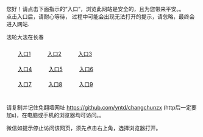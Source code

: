 您好！请点击下面指示的“入口”，浏览此网站是安全的，且为您带来平安。。 <br/>
点击入口后，请耐心等待， 过程中可能会出现无法打开的提示，请忽略，最终会进入网站. </br>

法轮大法在长春<br/>
<div style="padding:10px"><a style="margin:20px" target="_blank" href="https://d2qdp7wems2e2t.cloudfront.net/2Qpsp?yotbvb" id="ccLink1" rel="nofollow">入口1</a> <a target="_blank" style="margin:20px" href="https://d7etptacnhmbf.cloudfront.net/2Qpsp?ffptsuxk" id="ccLink2" rel="nofollow">入口2</a> <a style="margin:20px" target="_blank" href="https://d2jrkxtxetopjq.cloudfront.net/2Qpsp?lswmfbug" id="ccLink3" rel="nofollow">入口3</a></div>

<div style="padding:10px" ><a style="margin:20px" target="_blank" href="https://d2qdp7wems2e2t.cloudfront.net/2Qpsp?yotbvb" id="ccLink4" rel="nofollow">入口4</a> <a style="margin:20px" href="https://d7etptacnhmbf.cloudfront.net/2Qpsp?ffptsuxk" target="_blank" id="ccLink5" rel="nofollow">入口5</a> <a style="margin:20px" href="https://d2jrkxtxetopjq.cloudfront.net/2Qpsp?lswmfbug" target="_blank" id="ccLink6" rel="nofollow">入口6</a></div>

<div style="padding:10px"><a style="margin:20px" target="_blank" href="https://d2qdp7wems2e2t.cloudfront.net/2Qpsp?yotbvb" id="ccLink7" rel="nofollow">入口7</a> <a style="margin:20px" href="https://d7etptacnhmbf.cloudfront.net/2Qpsp?ffptsuxk" target="_blank" id="ccLink8" rel="nofollow">入口8</a> <a style="margin:20px" target="_blank" href="https://d2jrkxtxetopjq.cloudfront.net/2Qpsp?lswmfbug" id="ccLink9" rel="nofollow">入口9</a></div>

<br/>



请复制并记住免翻墙网址 https://github.com/yntd/changchunzx (http后一定要加s)，在电脑或手机的浏览器均可访问。。<br/>

微信如提示停止访问该网页，须先点击右上角，选择浏览器打开。
